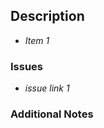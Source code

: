 ## Description
* _Item 1_

### Issues
* _issue link 1_

### Additional Notes
<!-- Insert Additional notes here-->
